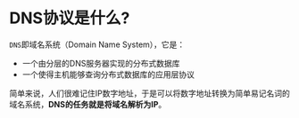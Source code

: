 # DNS协议是什么?

`DNS`即域名系统（Domain Name System），它是：

- 一个由分层的DNS服务器实现的分布式数据库
- 一个使得主机能够查询分布式数据库的应用层协议

简单来说，人们很难记住IP数字地址，于是可以将数字地址转换为简单易记名词的域名系统，**DNS的任务就是将域名解析为IP**。
